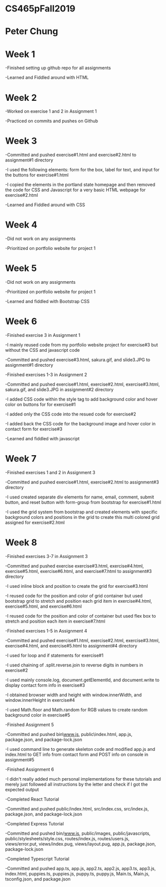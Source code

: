 # CS465pFall2019
# Peter Chung

# Week 1

-Finished setting up github repo for all assignments

-Learned and Fiddled around with HTML



# Week 2

-Worked on exercise 1 and 2 in Assignment 1

-Practiced on commits and pushes on Github



# Week 3

-Committed and pushed exercise#1.html and exercise#2.html
 to assignment#1 directory
 
 -I used the following elements: form for the box, label 
 for text, and input for the buttons for exercise#1.html
 
 -I copied the elements in the portland state homepage and
  then removed the code for CSS and Javascript for a very
  basic HTML webpage for exercise#2.html
 
-Learned and Fiddled around with CSS



# Week 4

-Did not work on any assignments

-Prioritized on portfolio website for project 1



# Week 5
-Did not work on any assignments

-Prioritized on portfolio website for project 1

-Learned and fiddled with Bootstrap CSS



# Week 6

-Finished exercise 3 in Assignment 1

-I mainly reused code from my portfolio website project
 for exercise#3 but without the CSS and javascript code

-Committed and pushed exercise#3.html, sakura.gif, and 
 slide3.JPG to assignment#1
 directory

-Finished exercises 1-3 in Assignment 2

-Committed and pushed exercise#1.html, exercise#2.html,
 exercise#3.html, sakura.gif, and slide3.JPG in 
 assignment#2 directory

-I added CSS code within the style tag to add 
 background color and hover color on buttons for 
 for exercise#1
 
-I added only the CSS code into the resued code for
  exercise#2

-I added back the CSS code for the background image and
 hover color in contact form for exercise#3

-Learned and fiddled with javascript


 
# Week 7
-Finished exercises 1 and 2 in Assignment 3

-Committed and pushed exercise#1.html, exercise#2.html to
 assignment#3 directory

-I used created separate div elements for name, email, 
 comment, submit button, and reset button with form-group
 from bootstrap for exercise#1.html
 
-I used the grid system from bootstrap and created
 elements with specific background colors and positions
 in the grid to create this multi colored grid assigned
 for exercise#2.html



# Week 8
-Finished exercises 3-7 in Assignment 3

-Committed and pushed exercise exercise#3.html,
 exercise#4.html, exercise#5.html, exercise#6.html, and
 exercise#7.html to assignment#3 directory

-I used inline block and position to create the grid
 for exercise#3.html
 
-I reused code for the position and color of grid container
 but used bootstrap grid to stretch and position each
 grid item in exercise#4.html, exercise#5.html, and
 exercise#6.html
 
-I reused code for the position and color of container
 but used flex box to stretch and position each item
 in exercise#7.html

-Finished exercises 1-5 in Assignment 4

-Committed and pushed exercise#1.html, exercise#2.html, 
exercise#3.html, exercise#4.html, and exercise#5.html to 
assignment#4 directory

-I used for loop and if statements for exercise#1

-I used chaining of .split.reverse.join to reverse
 digits in numbers in exercise#2

-I used mainly console.log, document.getElementId, and 
 document.write to display contact form info in
 exercise#3
 
-I obtained browser width and height with window.innerWidth,
 and window.innerHeight in exercise#4
 
-I used Math.floor and Math.random for RGB values to
 create random background color in exercise#5
 
 

-Finished Assignment 5

-Committed and pushed bin\www.js, public\index.html,
 app.js, package.json, and package-lock.json  

-I used command line to generate skeleton code and
 modified app.js and index.html to GET info from contact
 form and POST info on console in assignment#5

-Finished Assignment 6

-I didn't really added much personal implementations
 for these tutorials and merely just followed all
 instructions by the letter and check if I got the
 expected output

-Completed React Tutorial

-Committed and pushed public/index.html, src/index.css,
 src/index.js, package.json, and package-lock.json
 
-Completed Express Tutorial
 
-Committed and pushed bin/www.js, public/images,
 public/javascripts, public/stylesheets/style.css,
 routes/index.js, routes/users.js, views/error.put,
 views/index.pug, views/layout.pug, app.js,
 package.json, package-lock.json
  
-Completed Typescript Tutorial
  
-Committed and pushed app.ts, app.js, app2.ts, app2.js,
 app3.ts, app3.js, index.html, puppies.ts, puppies.js,
 puppy.ts, puppy.js, Main.ts, Main.js, tsconfig.json,
 and package.json 